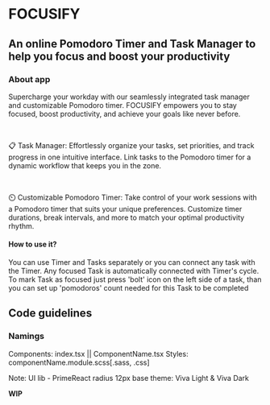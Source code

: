 # FOCUSIFY
## An online Pomodoro Timer and Task Manager to help you focus and boost your productivity

### About app

<p>Supercharge your workday with our seamlessly integrated task manager and customizable Pomodoro timer. FOCUSIFY empowers you to stay focused, boost productivity, and achieve your goals like never before.</p>
<br />
<p>📋 Task Manager:
Effortlessly organize your tasks, set priorities, and track progress in one intuitive interface. Link tasks to the Pomodoro timer for a dynamic workflow that keeps you in the zone.</p>
<br />
<p>⏲️ Customizable Pomodoro Timer:
Take control of your work sessions with a Pomodoro timer that suits your unique preferences. Customize timer durations, break intervals, and more to match your optimal productivity rhythm.</p>

#### How to use it?
You can use Timer and Tasks separately or you can connect any task with the Timer. 
Any focused Task is automatically connected with Timer's cycle. To mark Task as focused just press 'bolt' icon
on the left side of a task, than you can set up 'pomodoros' count needed for this Task to be completed


## Code guidelines
### Namings

Components: index.tsx || ComponentName.tsx
Styles: componentName.module.scss[.sass, .css]

Note: 
UI lib - PrimeReact
radius 12px
base theme: Viva Light & Viva Dark

**WIP**